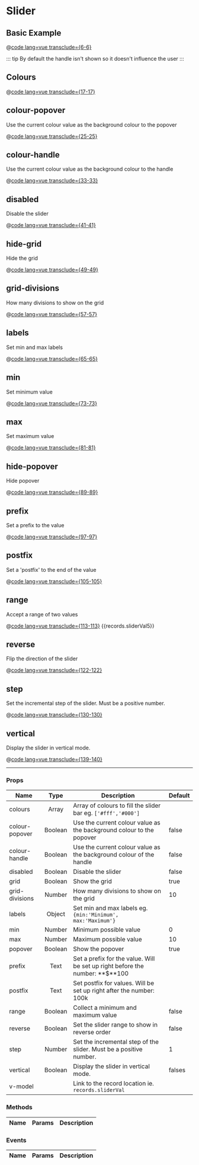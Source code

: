 # Slider
## Basic Example
@[code lang=vue transclude={6-6}](@/docs/components/slider.md)

<template>
  <slider v-model="records.sliderVal"/>
</template>

::: tip
By default the handle isn't shown so it doesn't influence the user
:::

## Colours
@[code lang=vue transclude={17-17}](@/docs/components/slider.md)

<template>
  <slider :colours="['#fff','#000']" v-model="records.sliderVal"/>
</template>

## colour-popover
Use the current colour value as the background colour to the popover

@[code lang=vue transclude={25-25}](@/docs/components/slider.md)
<template>
  <slider :colours="['red','blue']" colour-popover v-model="records.sliderVal"/>
</template>

## colour-handle
Use the current colour value as the background colour to the handle

@[code lang=vue transclude={33-33}](@/docs/components/slider.md)
<template>
  <slider :colours="['blue','green']" colour-popover colour-handle v-model="records.sliderVal"/>
</template>

## disabled
Disable the slider

@[code lang=vue transclude={41-41}](@/docs/components/slider.md)
<template>
  <slider disabled v-model="records.sliderVal"/>
</template>

## hide-grid
Hide the grid

@[code lang=vue transclude={49-49}](@/docs/components/slider.md)
<template>
  <slider hide-grid v-model="records.sliderVal"/>
</template>

## grid-divisions
How many divisions to show on the grid

@[code lang=vue transclude={57-57}](@/docs/components/slider.md)
<template>
  <slider :grid-divisions="20" v-model="records.sliderVal"/>
</template>

## labels
Set min and max labels

@[code lang=vue transclude={65-65}](@/docs/components/slider.md)
<template>
  <slider :labels="{min:'Minimum', max:'Maximum'}" v-model="records.sliderVal"/>
</template>

## min
Set minimum value

@[code lang=vue transclude={73-73}](@/docs/components/slider.md)
<template>
  <slider :min="-5" v-model="records.sliderVal2"/>
</template>

## max
Set maximum value

@[code lang=vue transclude={81-81}](@/docs/components/slider.md)
<template>
  <slider :max="15" v-model="records.sliderVal3"/>
</template>

## hide-popover
Hide popover

@[code lang=vue transclude={89-89}](@/docs/components/slider.md)
<template>
  <slider hide-popover v-model="records.sliderVal"/>
</template>

## prefix
Set a prefix to the value

@[code lang=vue transclude={97-97}](@/docs/components/slider.md)
<template>
  <slider prefix="£" v-model="records.sliderVal"/>
</template>

## postfix
Set a 'postfix' to the end of the value

@[code lang=vue transclude={105-105}](@/docs/components/slider.md)
<template>
  <slider postfix="K" v-model="records.sliderVal"/>
</template>

## range
Accept a range of two values

@[code lang=vue transclude={113-113}](@/docs/components/slider.md)
<template>
  <slider range v-model="records.sliderVal5"/>
</template>
{{records.sliderVal5}}

## reverse
Flip the direction of the slider

@[code lang=vue transclude={122-122}](@/docs/components/slider.md)
<template>
  <slider reverse v-model="records.sliderVal"/>
</template>

## step
Set the incremental step of the slider. Must be a positive number.

@[code lang=vue transclude={130-130}](@/docs/components/slider.md)
<template>
  <slider :step="0.1" v-model="records.sliderVal4"/>
</template>

## vertical
Display the slider in vertical mode. 

@[code lang=vue transclude={139-140}](@/docs/components/slider.md)
<template>
  <div class="clearfix">
  	<slider vertical v-model="records.sliderVal"/>
  	<slider vertical reverse v-model="records.sliderVal"/>
  </div>
</template>

<hr>

### Props
Name           | Type   | Description                                                                     | Default
----           | :----: | -----------------------------------------------------------------------------   | -----
colours        |Array   | Array of colours to fill the slider bar eg. `['#fff','#000']`                   | 
colour-popover |Boolean | Use the current colour value as the background colour to the popover            | false
colour-handle  |Boolean | Use the current colour value as the background colour of the handle             | false
disabled       |Boolean | Disable the slider                                                              | false
grid           |Boolean | Show the grid                                                                   | true
grid-divisions |Number  | How many divisions to show on the grid                                          | 10
labels         |Object  | Set min and max labels eg. `{min:'Minimum', max:'Maximum'}`                     | 
min            |Number  | Minimum possible value                                                          | 0
max            |Number  | Maximum possible value                                                          | 10
popover        |Boolean | Show the popover                                                                | true
prefix         |Text    | Set a prefix for the value.   Will be set up right before the number: **$**100  |
postfix        |Text    | Set postfix for values. Will be set up right after the number: 100k             |
range          |Boolean | Collect a minimum and maximum value                                             | false
reverse				 |Boolean | Set the slider range to show in reverse order                                   | false
step					 |Number  | Set the incremental step of the slider. Must be a positive number.              | 1
vertical       |Boolean | Display the slider in vertical mode.                                            | falses
v-model        |        | Link to the record location ie. `records.sliderVal`                             | 


### Methods
Name             | Params | Description
---------------- | -------| -------------------

### Events
Name             | Params | Description
---------------- | -------| -------------------

<script>
export default {
  data () {
        return {
          records:{
          	sliderVal:null,
          	sliderVal2:null,
          	sliderVal3:null,
          	sliderVal4:null,
          	sliderVal5:[0,10],
          },
        }
    },
}
</script>